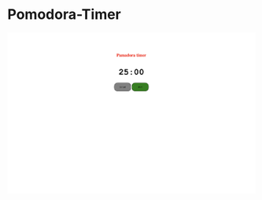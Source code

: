 # Pomodora-Timer
<img src='https://github.com/AliCalalzade/Pomodora-Timer/blob/c12721ddd25b244065fdc6bd940a7804791a6cad/Readme.png'/>
